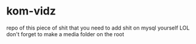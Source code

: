 # kom-vidz
repo of this piece of shit that you need to add shit on mysql yourself LOL
don't forget to make a media folder on the root
